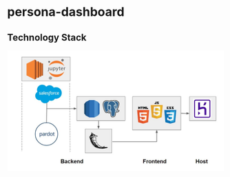 # persona-dashboard

## Technology Stack
<img src= "https://github.com/JohnvanZalk/persona-dashboard/blob/master/images/technology_diagram.JPG" width="1000">
